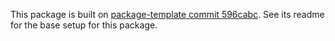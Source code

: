 This package is built on [package-template commit 596cabc](https://github.com/egokt/package-template/tree/596cabcd463fca3d0c1333d64dc079710e70cc2e). See its readme for the base setup for this package.
